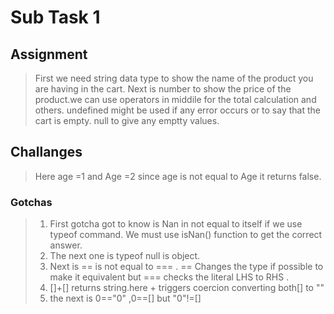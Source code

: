 # Sub Task 1
## Assignment 
> First we need string data type to show the name of the product you are having in the cart. Next is number to show the price of the product.we can use operators in middile for the total calculation and others. undefined might be used if any error occurs or to say that the cart is empty. null to give any emptty values.
## Challanges
> Here age =1 and Age =2 since age is not equal to Age it returns false.
### Gotchas
> 1. First gotcha got to know is Nan in not equal to itself if we use typeof command. We must use isNan() function to get the correct answer. 
> 2. The next one is typeof null is object.
> 3. Next is == is not equal to === . == Changes the type if possible to make it equivalent but === checks the literal LHS to RHS .
> 4. []+[] returns string.here + triggers coercion converting both[] to ""
> 5. the next is 0=="0" ,0==[] but "0"!=[]
